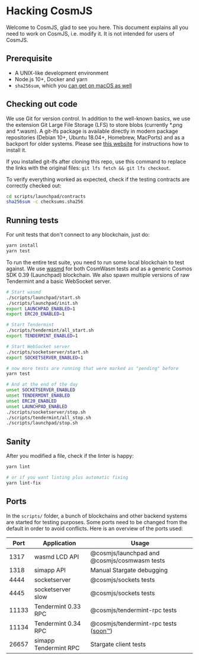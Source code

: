 # Hacking CosmJS

Welcome to CosmJS, glad to see you here. This document explains all you need to
work on CosmJS, i.e. modify it. It is not intended for users of CosmJS.

## Prerequisite

- A UNIX-like development environment
- Node.js 10+, Docker and yarn
- `sha256sum`, which you
  [can get on macOS as well](https://unix.stackexchange.com/questions/426837/no-sha256sum-in-macos)

## Checking out code

We use Git for version control. In addition to the well-known basics, we use the
extension Git Large File Storage (LFS) to store blobs (currently \*.png and
\*.wasm). A git-lfs package is available directly in modern package repositories
(Debian 10+, Ubuntu 18.04+, Homebrew, MacPorts) and as a backport for older
systems. Please see [this website](https://git-lfs.github.com/) for instructions
how to install it.

If you installed git-lfs after cloning this repo, use this command to replace
the links with the original files: `git lfs fetch && git lfs checkout`.

To verify everything worked as expected, check if the testing contracts are
correctly checked out:

```sh
cd scripts/launchpad/contracts
sha256sum -c checksums.sha256
```

## Running tests

For unit tests that don't connect to any blockchain, just do:

```sh
yarn install
yarn test
```

To run the entire test suite, you need to run some local blockchain to test
against. We use [wasmd](https://github.com/CosmWasm/wasmd) for both CosmWasm
tests and as a generic Cosmos SDK 0.39 (Launchpad) blockchain. We also spawn
multiple versions of raw Tendermint and a basic WebSocket server.

```sh
# Start wasmd
./scripts/launchpad/start.sh
./scripts/launchpad/init.sh
export LAUNCHPAD_ENABLED=1
export ERC20_ENABLED=1

# Start Tendermint
./scripts/tendermint/all_start.sh
export TENDERMINT_ENABLED=1

# Start WebSocket server
./scripts/socketserver/start.sh
export SOCKETSERVER_ENABLED=1

# now more tests are running that were marked as "pending" before
yarn test

# And at the end of the day
unset SOCKETSERVER_ENABLED
unset TENDERMINT_ENABLED
unset ERC20_ENABLED
unset LAUNCHPAD_ENABLED
./scripts/socketserver/stop.sh
./scripts/tendermint/all_stop.sh
./scripts/launchpad/stop.sh
```

## Sanity

After you modified a file, check if the linter is happy:

```sh
yarn lint

# or if you want linting plus automatic fixing
yarn lint-fix
```

## Ports

In the `scripts/` folder, a bunch of blockchains and other backend systems are
started for testing purposes. Some ports need to be changed from the default in
order to avoid conflicts. Here is an overview of the ports used:

| Port  | Application           | Usage                                                                                 |
| ----- | --------------------- | ------------------------------------------------------------------------------------- |
| 1317  | wasmd LCD API         | @cosmjs/launchpad and @cosmjs/cosmwasm tests                                          |
| 1318  | simapp API            | Manual Stargate debugging                                                             |
| 4444  | socketserver          | @cosmjs/sockets tests                                                                 |
| 4445  | socketserver slow     | @cosmjs/sockets tests                                                                 |
| 11133 | Tendermint 0.33 RPC   | @cosmjs/tendermint-rpc tests                                                          |
| 11134 | Tendermint 0.34 RPC   | @cosmjs/tendermint-rpc tests ([soon™](https://github.com/CosmWasm/cosmjs/issues/344)) |
| 26657 | simapp Tendermint RPC | Stargate client tests                                                                 |
